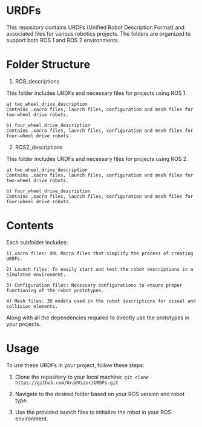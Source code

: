 # URDFs
This repository contains URDFs (Unified Robot Description Format) and associated files for various robotics projects. The folders are organized to support both ROS 1 and ROS 2 environments.

# Folder Structure
1) ROS_descriptions
   
This folder includes URDFs and necessary files for projects using ROS 1.

    a) two_wheel_drive_description
    Contains .xacro files, launch files, configuration and mesh files for two-wheel drive robots.

    b) four_wheel_drive_description
    Contains .xacro files, launch files, configuration and mesh files for four-wheel drive robots.
   
2) ROS2_descriptions
   
This folder includes URDFs and necessary files for projects using ROS 2.

    a) two_wheel_drive_description
    Contains .xacro files, launch files, configuration and mesh files for two-wheel drive robots.
    
    b) four_wheel_drive_description
    Contains .xacro files, launch files, configuration and mesh files for four-wheel drive robots.

# Contents

Each subfolder includes:

    1).xacro files: XML Macro files that simplify the process of creating URDFs.
    
    2) Launch files: To easily start and test the robot descriptions in a simulated environment.
    
    3) Configuration files: Necessary configurations to ensure proper functioning of the robot prototypes.
    
    4) Mesh files: 3D models used in the robot descriptions for visual and collision elements.
    
Along with all the dependencies required to directly use the prototypes in your projects.

# Usage
To use these URDFs in your project, follow these steps:

  1) Clone the repository to your local machine:
       ```git clone https://github.com/GradVizor/URDFs.git```

  2) Navigate to the desired folder based on your ROS version and robot type.
  
  3) Use the provided launch files to initialize the robot in your ROS environment.


